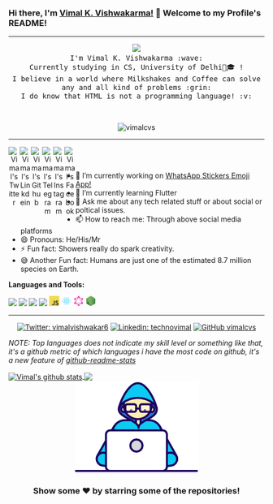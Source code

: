 
### Hi there, I'm [Vimal K. Vishwakarma!](https://technovimal.in) 👋 Welcome to my Profile's README!
---

<p align="center">
  <img src="https://i.pinimg.com/originals/57/dd/7b/57dd7be982ce9049be3dc1ddacc100cb.gif" width="30%">
  <br>
  <samp>
    I'm Vimal K. Vishwakarma :wave:
    <br>
    Currently studying in CS, University of Delhi🏫🎓 !
    <br>
    I believe in a world where Milkshakes and Coffee can solve any and all kind of problems :grin:
    <br>
    I do know that HTML is not a programming language! :v:
  </samp>
</p>

<br>
<div align="center">

<p align="centre"> <img src="https://komarev.com/ghpvc/?username=vimalcvs&label=Views&color=blue&style=plastic" alt="vimalcvs" /> </p>
</div>
<hr style="height:2px;border-width:0;color:gray;background-color:gray">

<div align="center">

<a href="https://twitter.com/vimalvishwakar6">
  <img align="left" alt="Vimal's Twitter" width="22px" src="https://cdn.jsdelivr.net/npm/simple-icons@v3/icons/twitter.svg" />
</a>
<a href="https://www.linkedin.com/in/technovimal">
  <img align="left" alt="Vimal's Linkdein" width="22px" src="https://cdn.jsdelivr.net/npm/simple-icons@v3/icons/linkedin.svg" />
</a>
<a href="https://github.com/vimalcvs">
  <img align="left" alt="Vimal's Github" width="22px" src="https://cdn.jsdelivr.net/npm/simple-icons@v3/icons/github.svg" />
</a>
<a href="https://t.me/technovimal">
  <img align="left" alt="Vimal's Telegram" width="22px" src="https://cdn.jsdelivr.net/npm/simple-icons@v3/icons/telegram.svg" />
</a>
<a href="https://www.instagram.com/techno_vimal">
  <img align="left" alt="Vimal's Instagram" width="22px" src="https://cdn.jsdelivr.net/npm/simple-icons@v3/icons/instagram.svg" />
</a>
<a href="https://www.facebook.com/humtak365">
  <img align="left" alt="Vimal's Facebook" width="22px" src="https://cdn.jsdelivr.net/npm/simple-icons@v3/icons/facebook.svg" />
</a>
</div>


<br/>
<br/>


- 🔭 I’m currently working on [WhatsApp Stickers Emoji App!](https://github.com/vimalcvs/WhatsApp-Stickers-Emoji-App)
- 🌱 I’m currently learning Flutter
- 💬 Ask me about any tech related stuff or about social or poltical issues.
- 📫 How to reach me: Through above social media platforms
- 😄 Pronouns: He/His/Mr
- ⚡ Fun fact: Showers really do spark creativity.
- 😅 Another Fun fact: Humans are just one of the estimated 8.7 million species on Earth.

**Languages and Tools:**  

<code><img height="20" src="https://miro.medium.com/max/256/1*Ht1208XXc0MhIIE4e0PHvg.png"></code>
<code><img height="20" src="https://i.pinimg.com/originals/9c/76/5c/9c765c3b37eb5bdf9af0984eef4351dd.jpg"></code>
<code><img height="20" src="https://blog.scottlogic.com/jporter/assets/kotlin-logo.png"></code>
<code><img height="20" src="https://cdn.iconscout.com/icon/free/png-256/flutter-2038877-1720090.png"></code>
<code><img height="20" src="https://raw.githubusercontent.com/github/explore/80688e429a7d4ef2fca1e82350fe8e3517d3494d/topics/javascript/javascript.png"></code>
<code><img height="20" src="https://raw.githubusercontent.com/github/explore/80688e429a7d4ef2fca1e82350fe8e3517d3494d/topics/react/react.png"></code>
<code><img height="20" src="https://raw.githubusercontent.com/github/explore/5c058a388828bb5fde0bcafd4bc867b5bb3f26f3/topics/graphql/graphql.png"></code>
<code><img height="20" src="https://raw.githubusercontent.com/github/explore/80688e429a7d4ef2fca1e82350fe8e3517d3494d/topics/nodejs/nodejs.png"></code>    


<hr style="height:2px;border-width:0;color:gray;background-color:gray">
<div align="center">
  
[![Twitter: vimalvishwakar6](https://img.shields.io/twitter/follow/vimalvishwakar6?style=social)](https://twitter.com/vimalvishwakar6)
[![Linkedin: technovimal](https://img.shields.io/badge/-Techno_Vimal-blue?style=flat-square&logo=Linkedin&logoColor=white&link=https://www.linkedin.com/in/technovimal/)](https://www.linkedin.com/in/technovimal/)
[![GitHub vimalcvs](https://img.shields.io/github/followers/vimalcvs?label=follow&style=social)](https://github.com/vimalcvs)
</div>


*NOTE: Top languages does not indicate my skill level or something like that, it's a github metric of which languages i have the most code on github, it's a new feature of [github-readme-stats](https://github.com/vimalcvs/vimalcvs)*


<a href="https://github.com/vimalcvs">
<img align="center" src="https://github-readme-stats.anuraghazra1.vercel.app/api?username=vimalcvs&show_icons=true&include_all_commits=true&theme=radical" alt="Vimal's github stats"/>
</a>
<a href="https://github.com/vimalcvs">
  <img align="center" src="https://github-readme-stats.vercel.app/api/top-langs/?username=vimalcvs&hide=php&theme=algolia" />
</a>


<div align="center">

<img align="centre" src="https://raw.githubusercontent.com/vimalcvs/vimalcvs/main/Developer.gif"/>

</div>

<div align="center">

### Show some ❤️ by starring some of the repositories!

</div>

<!--
Here are some ideas to get you started:

- 👯 I’m looking to collaborate on ...
- 🤔 I’m looking for help with ...
  <img align="right" alt="GIF" src="https://media.giphy.com/media/iIqmM5tTjmpOB9mpbn/giphy.gif" />
<hr style="height:2px;border-width:0;color:gray;background-color:gray">

[![Top Langs](https://github-readme-stats.vercel.app/api/top-langs/?username=vimalcvs)]

-->

